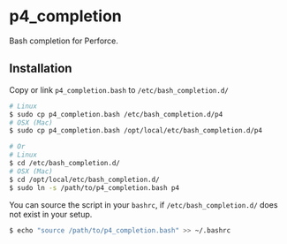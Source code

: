 p4_completion
=============

Bash completion for Perforce.

Installation
------------

Copy or link `p4_completion.bash` to `/etc/bash_completion.d/`

```bash
# Linux
$ sudo cp p4_completion.bash /etc/bash_completion.d/p4
# OSX (Mac)
$ sudo cp p4_completion.bash /opt/local/etc/bash_completion.d/p4

# Or
# Linux
$ cd /etc/bash_completion.d/
# OSX (Mac)
$ cd /opt/local/etc/bash_completion.d/
$ sudo ln -s /path/to/p4_completion.bash p4
```

You can source the script in your `bashrc`, if `/etc/bash_completion.d/` does not exist in your setup.

```bash
$ echo "source /path/to/p4_completion.bash" >> ~/.bashrc
```
